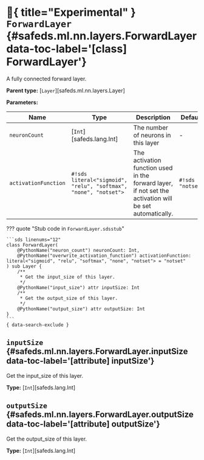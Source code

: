 [//]: # (DO NOT EDIT THIS FILE DIRECTLY. Instead, edit the corresponding stub file and execute `npm run docs:api`.)

# :test_tube:{ title="Experimental" } <code class="doc-symbol doc-symbol-class"></code> `ForwardLayer` {#safeds.ml.nn.layers.ForwardLayer data-toc-label='[class] ForwardLayer'}

A fully connected forward layer.

**Parent type:** [`Layer`][safeds.ml.nn.layers.Layer]

**Parameters:**

| Name | Type | Description | Default |
|------|------|-------------|---------|
| `neuronCount` | [`Int`][safeds.lang.Int] | The number of neurons in this layer | - |
| `activationFunction` | `#!sds literal<"sigmoid", "relu", "softmax", "none", "notset">` | The activation function used in the forward layer, if not set the activation will be set automatically. | `#!sds "notset"` |

??? quote "Stub code in `ForwardLayer.sdsstub`"

    ```sds linenums="12"
    class ForwardLayer(
        @PythonName("neuron_count") neuronCount: Int,
        @PythonName("overwrite_activation_function") activationFunction: literal<"sigmoid", "relu", "softmax", "none", "notset"> = "notset"
    ) sub Layer {
        /**
         * Get the input_size of this layer.
         */
        @PythonName("input_size") attr inputSize: Int
        /**
         * Get the output_size of this layer.
         */
        @PythonName("output_size") attr outputSize: Int
    }
    ```
    { data-search-exclude }

## <code class="doc-symbol doc-symbol-attribute"></code> `inputSize` {#safeds.ml.nn.layers.ForwardLayer.inputSize data-toc-label='[attribute] inputSize'}

Get the input_size of this layer.

**Type:** [`Int`][safeds.lang.Int]

## <code class="doc-symbol doc-symbol-attribute"></code> `outputSize` {#safeds.ml.nn.layers.ForwardLayer.outputSize data-toc-label='[attribute] outputSize'}

Get the output_size of this layer.

**Type:** [`Int`][safeds.lang.Int]
